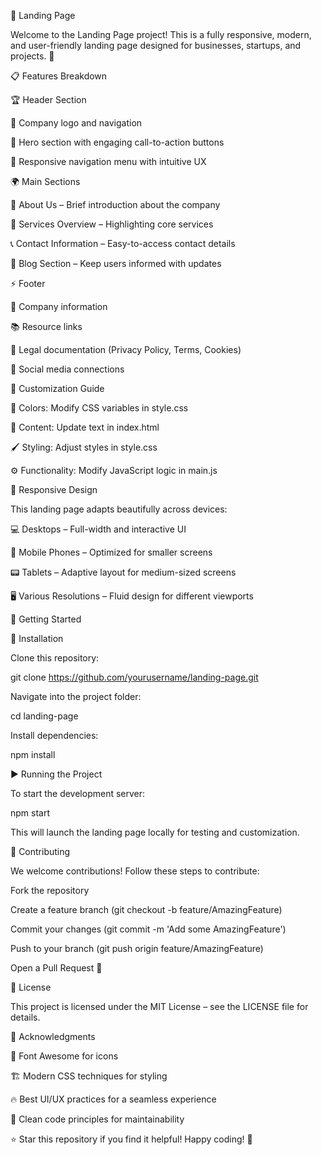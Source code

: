 🌟 Landing Page

Welcome to the Landing Page project! This is a fully responsive, modern, and user-friendly landing page designed for businesses, startups, and projects. 🚀

📋 Features Breakdown

🏆 Header Section

🔹 Company logo and navigation

🎯 Hero section with engaging call-to-action buttons

📱 Responsive navigation menu with intuitive UX

🌍 Main Sections

🏢 About Us – Brief introduction about the company

🔧 Services Overview – Highlighting core services

📞 Contact Information – Easy-to-access contact details

📰 Blog Section – Keep users informed with updates

⚡ Footer

🏢 Company information

📚 Resource links

📜 Legal documentation (Privacy Policy, Terms, Cookies)

🔗 Social media connections

🎨 Customization Guide

🎨 Colors: Modify CSS variables in style.css

📝 Content: Update text in index.html

🖌 Styling: Adjust styles in style.css

⚙ Functionality: Modify JavaScript logic in main.js

📱 Responsive Design

This landing page adapts beautifully across devices:

💻 Desktops – Full-width and interactive UI

📱 Mobile Phones – Optimized for smaller screens

📟 Tablets – Adaptive layout for medium-sized screens

🖥️ Various Resolutions – Fluid design for different viewports

🚀 Getting Started

🔧 Installation

Clone this repository:

git clone https://github.com/yourusername/landing-page.git

Navigate into the project folder:

cd landing-page

Install dependencies:

npm install

▶ Running the Project

To start the development server:

npm start

This will launch the landing page locally for testing and customization.

🤝 Contributing

We welcome contributions! Follow these steps to contribute:

Fork the repository

Create a feature branch (git checkout -b feature/AmazingFeature)

Commit your changes (git commit -m 'Add some AmazingFeature')

Push to your branch (git push origin feature/AmazingFeature)

Open a Pull Request 🚀

📄 License

This project is licensed under the MIT License – see the LICENSE file for details.

👏 Acknowledgments

🎨 Font Awesome for icons

🏗 Modern CSS techniques for styling

🔥 Best UI/UX practices for a seamless experience

📖 Clean code principles for maintainability

⭐ Star this repository if you find it helpful! Happy coding! 🚀
